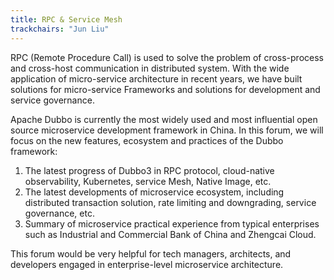```yaml
---
title: RPC & Service Mesh
trackchairs: "Jun Liu"
---
```

RPC (Remote Procedure Call) is used to solve the problem of cross-process and cross-host communication in distributed system. With the wide application of micro-service architecture in recent years, we have built solutions for micro-service Frameworks and solutions for development and service governance.

Apache Dubbo is currently the most widely used and most influential open source microservice development framework in China. In this forum, we will focus on the new features, ecosystem and practices of the Dubbo framework:

1. The latest progress of Dubbo3 in RPC protocol, cloud-native observability, Kubernetes, service Mesh, Native Image, etc.
2. The latest developments of microservice ecosystem, including distributed transaction solution, rate limiting and downgrading, service governance, etc.
3. Summary of microservice practical experience from typical enterprises such as Industrial and Commercial Bank of China and Zhengcai Cloud.

This forum would be very helpful for tech managers, architects, and developers engaged in enterprise-level microservice architecture.